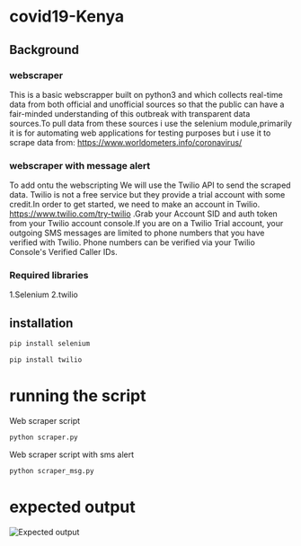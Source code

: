 # covid19-Kenya
## Background
### webscraper
This is a basic webscrapper built on python3 and which collects real-time data from both official and unofficial sources so that the public can have a fair-minded understanding of this outbreak with transparent data sources.To pull data from these sources i use the selenium module,primarily it is for automating web applications for testing purposes but i use it to scrape data from: https://www.worldometers.info/coronavirus/

### webscraper with message alert
To add ontu the webscripting We will use the Twilio API to send the scraped data. Twilio is not a free service but they provide a trial account with some credit.In order to get started, we need to make an account in Twilio.
https://www.twilio.com/try-twilio .Grab your Account SID and auth token from your Twilio account console.If you are on a Twilio Trial account, your outgoing SMS messages are limited to phone numbers that you have verified with Twilio. Phone numbers can be verified via your Twilio Console's Verified Caller IDs.
### Required libraries
1.Selenium
2.twilio
## installation
```bash
pip install selenium
```
```bash
pip install twilio
```
# running the script
Web scraper script
```bash
python scraper.py
```
Web scraper script with sms alert
```bash
python scraper_msg.py
```
# expected output
![Expected output](https://github.com/DanNduati/covid19-webscraper-and-sms-alert/blob/master/terminaloutput.png)

